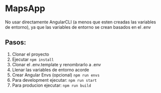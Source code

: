 # MapsApp

No usar directamente AngularCLI (a menos que esten creadas las variables de entorno), ya que las variables de entorno se crean basados en el .env

## Pasos:
1. Clonar el proyecto
2. Ejecutar ```npm install```
1. Clonar el .env.template y renombrarlo a .env
2. Llenar las variables de entorno acorde
3. Crear Angular Envs (opcional) ```npm run envs```
4. Para development ejecutar: ```npm run start```
5. Para producion ejecutar: ```npm run build```
